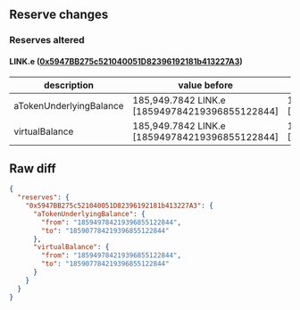 ## Reserve changes

### Reserves altered

#### LINK.e ([0x5947BB275c521040051D82396192181b413227A3](https://snowtrace.io/address/0x5947BB275c521040051D82396192181b413227A3))

| description | value before | value after |
| --- | --- | --- |
| aTokenUnderlyingBalance | 185,949.7842 LINK.e [185949784219396855122844] | 185,907.7842 LINK.e [185907784219396855122844] |
| virtualBalance | 185,949.7842 LINK.e [185949784219396855122844] | 185,907.7842 LINK.e [185907784219396855122844] |


## Raw diff

```json
{
  "reserves": {
    "0x5947BB275c521040051D82396192181b413227A3": {
      "aTokenUnderlyingBalance": {
        "from": "185949784219396855122844",
        "to": "185907784219396855122844"
      },
      "virtualBalance": {
        "from": "185949784219396855122844",
        "to": "185907784219396855122844"
      }
    }
  }
}
```